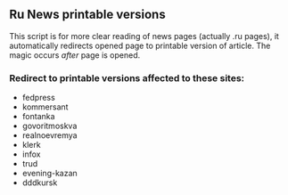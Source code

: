 ## Ru News printable versions
This script is for more clear reading of news pages (actually .ru pages), it automatically redirects opened page to printable version of article.
The magic occurs _after_ page is opened.


### Redirect to printable versions affected to these sites:
 - fedpress
 - kommersant
 - fontanka
 - govoritmoskva
 - realnoevremya
 - klerk
 - infox
 - trud
 - evening-kazan
 - dddkursk
